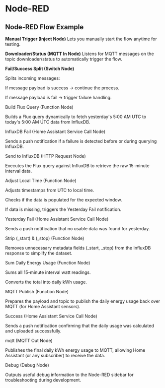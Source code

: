 # Node-RED

## Node-RED Flow Example

**Manual Trigger (Inject Node)**
Lets you manually start the flow anytime for testing.

**Downloader/Status (MQTT In Node)**
Listens for MQTT messages on the topic downloader/status to automatically trigger the flow.

**Fail/Success Split (Switch Node)**

Splits incoming messages:

If message payload is success → continue the process.

If message payload is fail → trigger failure handling.

Build Flux Query (Function Node)

Builds a Flux query dynamically to fetch yesterday's 5:00 AM UTC to today's 5:00 AM UTC data from InfluxDB.

InfluxDB Fail (Home Assistant Service Call Node)

Sends a push notification if a failure is detected before or during querying InfluxDB.

Send to InfluxDB (HTTP Request Node)

Executes the Flux query against InfluxDB to retrieve the raw 15-minute interval data.

Adjust Local Time (Function Node)

Adjusts timestamps from UTC to local time.

Checks if the data is populated for the expected window.

If data is missing, triggers the Yesterday Fail notification.

Yesterday Fail (Home Assistant Service Call Node)

Sends a push notification that no usable data was found for yesterday.

Strip (_start) & (_stop) (Function Node)

Removes unnecessary metadata fields (_start, _stop) from the InfluxDB response to simplify the dataset.

Sum Daily Energy Usage (Function Node)

Sums all 15-minute interval watt readings.

Converts the total into daily kWh usage.

MQTT Publish (Function Node)

Prepares the payload and topic to publish the daily energy usage back over MQTT (for Home Assistant sensors).

Success (Home Assistant Service Call Node)

Sends a push notification confirming that the daily usage was calculated and uploaded successfully.

mqtt (MQTT Out Node)

Publishes the final daily kWh energy usage to MQTT, allowing Home Assistant (or any subscriber) to receive the data.

Debug (Debug Node)

Outputs useful debug information to the Node-RED sidebar for troubleshooting during development.

